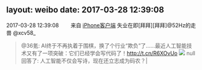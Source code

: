 layout: weibo
date: 2017-03-28 12:39:08
---
<meta name="referrer" content="no-referrer" />

2017-03-28 12:39:08  &nbsp;&nbsp;&nbsp;&nbsp;&nbsp;&nbsp; 来自 <a href="http://app.weibo.com/t/feed/9ksdit" rel="nofollow">iPhone客户端</a>
失业在即[拜拜][拜拜]@52Hz的走兽 @xcv58_
>  @36氪: AI终于不再执着于围棋，换了个行业“欺负”了……最近人工智能技术又有了一项突破：它们已经学会写代码了！http://t.cn/R6XOvUo ​​​
> <img src="http://tc.sinaimg.cn/maxwidth.2048/tc.service.weibo.com/pic_36krcnd_com/24397fc28a2ce1dfa08b28138df85e97.jpg" />
>  null回答了:
>  人工智能不仅会写诗，现在还立志成为码农？|
